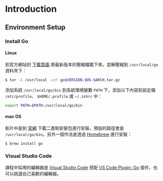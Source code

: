 # Introduction

## Environment Setup

### Install Go

#### Linux

到官方網站的 [下載頁面](https://golang.org/dl/) 將最新版本的壓縮檔載下來，並解壓縮到 `/usr/local/go` 資料夾下：

```bash
$ tar -C /usr/local -xzf go$VERSION.$OS-$ARCH.tar.gz
```

添加系統 `/usr/local/go/bin` 到系統環境變數 `PATH` 下，添加以下內容到設定檔 `/etc/profile`、 `$HOME/.profile` 或 `~/.zshrc` 中：

```bash
export PATH=$PATH:/usr/local/go/bin
```

#### mac OS

影片中是到 [官網](https://golang.org/dl/) 下載二進制安裝包進行安裝，預設的路徑會是 `/usr/local/go/bin`。另外一個作法是透過 [Homebrew](https://brew.sh/index_zh-tw) 進行安裝：

```bash
$ brew install go
```

### Visual Studio Code

課程中採用的編輯器是 [Visual Studio Code](https://code.visualstudio.com/) 搭配 [VS Code Plugin: Go](https://marketplace.visualstudio.com/items?itemName=ms-vscode.Go) 插件，也可以挑選自己喜歡的編輯器。
